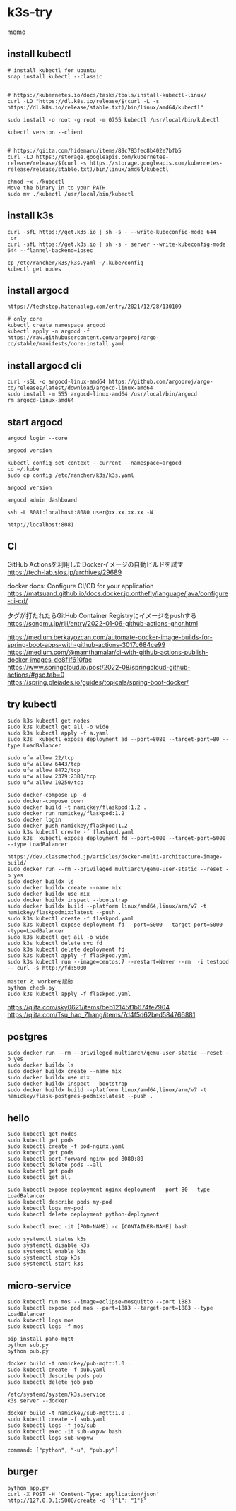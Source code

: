 # k3s-try

memo

## install kubectl
```
# install kubectl for ubuntu
snap install kubectl --classic


# https://kubernetes.io/docs/tasks/tools/install-kubectl-linux/
curl -LO "https://dl.k8s.io/release/$(curl -L -s https://dl.k8s.io/release/stable.txt)/bin/linux/amd64/kubectl"

sudo install -o root -g root -m 0755 kubectl /usr/local/bin/kubectl

kubectl version --client


# https://qiita.com/hidemaru/items/89c783fec8b402e7bfb5
curl -LO https://storage.googleapis.com/kubernetes-release/release/$(curl -s https://storage.googleapis.com/kubernetes-release/release/stable.txt)/bin/linux/amd64/kubectl

chmod +x ./kubectl
Move the binary in to your PATH.
sudo mv ./kubectl /usr/local/bin/kubectl
```

## install k3s
```
curl -sfL https://get.k3s.io | sh -s - --write-kubeconfig-mode 644
 or
curl -sfL https://get.k3s.io | sh -s - server --write-kubeconfig-mode 644 --flannel-backend=ipsec

cp /etc/rancher/k3s/k3s.yaml ~/.kube/config
kubectl get nodes
```

## install argocd
```
https://techstep.hatenablog.com/entry/2021/12/28/130109

# only core
kubectl create namespace argocd
kubectl apply -n argocd -f https://raw.githubusercontent.com/argoproj/argo-cd/stable/manifests/core-install.yaml
```

## install argocd cli
```
curl -sSL -o argocd-linux-amd64 https://github.com/argoproj/argo-cd/releases/latest/download/argocd-linux-amd64
sudo install -m 555 argocd-linux-amd64 /usr/local/bin/argocd
rm argocd-linux-amd64
```

## start argocd
```
argocd login --core

argocd version

kubectl config set-context --current --namespace=argocd
cd ~/.kube
sudo cp config /etc/rancher/k3s/k3s.yaml

argocd version

argocd admin dashboard

ssh -L 8081:localhost:8080 user@xx.xx.xx.xx -N

http://localhost:8081
```

## CI

GitHub Actionsを利用したDockerイメージの自動ビルドを試す  
https://tech-lab.sios.jp/archives/29689  

docker docs: Configure CI/CD for your application  
https://matsuand.github.io/docs.docker.jp.onthefly/language/java/configure-ci-cd/  

タグが打たれたらGitHub Container Registryにイメージをpushする  
https://songmu.jp/riji/entry/2022-01-06-github-actions-ghcr.html  

https://medium.berkayozcan.com/automate-docker-image-builds-for-spring-boot-apps-with-github-actions-3017c684ce99  
https://medium.com/@mamthamalar/ci-with-github-actions-publish-docker-images-de8f1f610fac  
https://www.springcloud.io/post/2022-08/springcloud-github-actions/#gsc.tab=0  
https://spring.pleiades.io/guides/topicals/spring-boot-docker/  

## try kubectl
```
sudo k3s kubectl get nodes
sudo k3s kubectl get all -o wide
sudo k3s kubectl apply -f a.yaml
sudo k3s  kubectl expose deployment ad --port=8080 --target-port=80 --type LoadBalancer

sudo ufw allow 22/tcp
sudo ufw allow 6443/tcp
sudo ufw allow 8472/tcp
sudo ufw allow 2379:2380/tcp
sudo ufw allow 10250/tcp
```

```
sudo docker-compose up -d
sudo docker-compose down
sudo docker build -t namickey/flaskpod:1.2 .
sudo docker run namickey/flaskpod:1.2
sudo docker login
sudo docker push namickey/flaskpod:1.2
sudo k3s kubectl create -f flaskpod.yaml
sudo k3s  kubectl expose deployment fd --port=5000 --target-port=5000 --type LoadBalancer

https://dev.classmethod.jp/articles/docker-multi-architecture-image-build/
sudo docker run --rm --privileged multiarch/qemu-user-static --reset -p yes
sudo docker buildx ls
sudo docker buildx create --name mix
sudo docker buildx use mix
sudo docker buildx inspect --bootstrap
sudo docker buildx build --platform linux/amd64,linux/arm/v7 -t namickey/flaskpodmix:latest --push .
sudo k3s kubectl create -f flaskpod.yaml
sudo k3s kubectl expose deployment fd --port=5000 --target-port=5000 --type=LoadBalancer
sudo k3s kubectl get all -o wide
sudo k3s kubectl delete svc fd
sudo k3s kubectl delete deployment fd
sudo k3s kubectl apply -f flaskpod.yaml
sudo k3s kubectl run --image=centos:7 --restart=Never --rm  -i testpod -- curl -s http://fd:5000

master と workerを起動
python check.py
sudo k3s kubectl apply -f flaskpod.yaml

```


https://qiita.com/sky0621/items/beb12145f1b674fe7904
https://qiita.com/Tsu_hao_Zhang/items/7d4f5d62bed584766881

## postgres
```
sudo docker run --rm --privileged multiarch/qemu-user-static --reset -p yes
sudo docker buildx ls
sudo docker buildx create --name mix
sudo docker buildx use mix
sudo docker buildx inspect --bootstrap
sudo docker buildx build --platform linux/amd64,linux/arm/v7 -t namickey/flask-postgres-podmix:latest --push .
```

## hello
```
sudo kubectl get nodes
sudo kubectl get pods
sudo kubectl create -f pod-nginx.yaml
sudo kubectl get pods
sudo kubectl port-forward nginx-pod 8080:80
sudo kubectl delete pods --all
sudo kubectl get pods
sudo kubectl get all

sudo kubectl expose deployment nginx-deployment --port 80 --type LoadBalancer
sudo kubectl describe pods my-pod
sudo kubectl logs my-pod
sudo kubectl delete deployment python-deployment

sudo kubectl exec -it [POD-NAME] -c [CONTAINER-NAME] bash

sudo systemctl status k3s
sudo systemctl disable k3s
sudo systemctl enable k3s
sudo systemctl stop k3s
sudo systemctl start k3s
```

## micro-service
```
sudo kubectl run mos --image=eclipse-mosquitto --port 1883
sudo kubectl expose pod mos --port=1883 --target-port=1883 --type LoadBalancer
sudo kubectl logs mos
sudo kubectl logs -f mos

pip install paho-mqtt
python sub.py
python pub.py

docker build -t namickey/pub-mqtt:1.0 .
sudo kubectl create -f pub.yaml
sudo kubectl describe pods pub
sudo kubectl delete job pub

/etc/systemd/system/k3s.service
k3s server --docker

docker build -t namickey/sub-mqtt:1.0 .
sudo kubectl create -f sub.yaml
sudo kubectl logs -f job/sub
sudo kubectl exec -it sub-wxpvw bash
sudo kubectl logs sub-wxpvw

command: ["python", "-u", "pub.py"]
```

## burger
```
python app.py
curl -X POST -H 'Content-Type: application/json' http://127.0.0.1:5000/create -d '{"1": "1"}'

```
